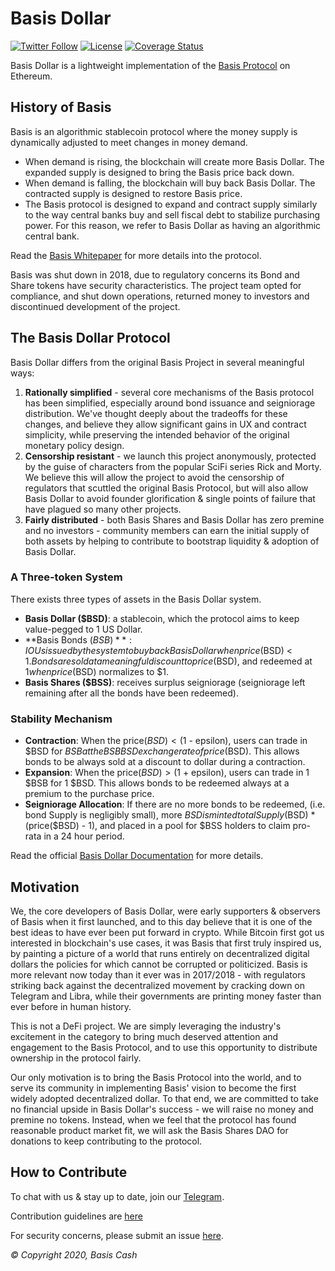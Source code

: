 # Basis Dollar

[![Twitter Follow](https://img.shields.io/twitter/follow/basisdollar?label=Follow)](https://twitter.com/basisdollar)
[![License](https://img.shields.io/github/license/Basis-dollar/basisdollarprotocol)](https://github.com/Basis-Dollar/basisdollar-protocol/blob/master/LICENSE)
[![Coverage Status](https://coveralls.io/repos/github/Basis-Dollar/basisdollar-protocol/badge.svg?branch=master)](https://coveralls.io/github/Basis-Dollar/basisdollar-protocol?branch=master)

Basis Dollar is a lightweight implementation of the [Basis Protocol](basis.io) on Ethereum. 

## History of Basis

Basis is an algorithmic stablecoin protocol where the money supply is dynamically adjusted to meet changes in money demand.  

- When demand is rising, the blockchain will create more Basis Dollar. The expanded supply is designed to bring the Basis price back down.
- When demand is falling, the blockchain will buy back Basis Dollar. The contracted supply is designed to restore Basis price.
- The Basis protocol is designed to expand and contract supply similarly to the way central banks buy and sell fiscal debt to stabilize purchasing power. For this reason, we refer to Basis Dollar as having an algorithmic central bank.

Read the [Basis Whitepaper](http://basis.io/basis_whitepaper_en.pdf) for more details into the protocol. 

Basis was shut down in 2018, due to regulatory concerns its Bond and Share tokens have security characteristics. The project team opted for compliance, and shut down operations, returned money to investors and discontinued development of the project. 

## The Basis Dollar Protocol

Basis Dollar differs from the original Basis Project in several meaningful ways: 

1. **Rationally simplified** - several core mechanisms of the Basis protocol has been simplified, especially around bond issuance and seigniorage distribution. We've thought deeply about the tradeoffs for these changes, and believe they allow significant gains in UX and contract simplicity, while preserving the intended behavior of the original monetary policy design. 
2. **Censorship resistant** - we launch this project anonymously, protected by the guise of characters from the popular SciFi series Rick and Morty. We believe this will allow the project to avoid the censorship of regulators that scuttled the original Basis Protocol, but will also allow Basis Dollar to avoid founder glorification & single points of failure that have plagued so many other projects. 
3. **Fairly distributed** - both Basis Shares and Basis Dollar has zero premine and no investors - community members can earn the initial supply of both assets by helping to contribute to bootstrap liquidity & adoption of Basis Dollar. 

### A Three-token System

There exists three types of assets in the Basis Dollar system. 

- **Basis Dollar ($BSD)**: a stablecoin, which the protocol aims to keep value-pegged to 1 US Dollar. 
- **Basis Bonds ($BSB)**: IOUs issued by the system to buy back Basis Dollar when price($BSD) < $1. Bonds are sold at a meaningful discount to price($BSD), and redeemed at $1 when price($BSD) normalizes to $1. 
- **Basis Shares ($BSS)**: receives surplus seigniorage (seigniorage left remaining after all the bonds have been redeemed).

### Stability Mechanism

- **Contraction**: When the price($BSD) < ($1 - epsilon), users can trade in $BSD for $BSB at the BSBBSD exchange rate of price($BSD). This allows bonds to be always sold at a discount to dollar during a contraction.
- **Expansion**: When the price($BSD) > ($1 + epsilon), users can trade in 1 $BSB for 1 $BSD. This allows bonds to be redeemed always at a premium to the purchase price. 
- **Seigniorage Allocation**: If there are no more bonds to be redeemed, (i.e. bond Supply is negligibly small), more $BSD is minted totalSupply($BSD) * (price($BSD) - 1), and placed in a pool for $BSS holders to claim pro-rata in a 24 hour period. 

Read the official [Basis Dollar Documentation](docs.basisdollar.fi) for more details.

## Motivation

We, the core developers of Basis Dollar, were early supporters & observers of Basis when it first launched, and to this day believe that it is one of the best ideas to have ever been put forward in crypto. While Bitcoin first got us interested in blockchain's use cases, it was Basis that first truly inspired us, by painting a picture of a world that runs entirely on decentralized digital dollars the policies for which cannot be corrupted or politicized. Basis is more relevant now today than it ever was in 2017/2018 - with regulators striking back against the decentralized movement by cracking down on Telegram and Libra, while their governments are printing money faster than ever before in human history. 

This is not a DeFi project. We are simply leveraging the industry's excitement in the category to bring much deserved attention and engagement to the Basis Protocol, and to use this opportunity to distribute ownership in the protocol fairly.

Our only motivation is to bring the Basis Protocol into the world, and to serve its community in implementing Basis' vision to become the first widely adopted decentralized dollar. To that end, we are committed to take no financial upside in Basis Dollar's success - we will raise no money and premine no tokens. Instead, when we feel that the protocol has found reasonable product market fit, we will ask the Basis Shares DAO for donations to keep contributing to the protocol. 

## How to Contribute

To chat with us & stay up to date, join our [Telegram](https://t.me/basisdollar).

Contribution guidelines are [here](./CONTRIBUTING.md)

For security concerns, please submit an issue [here](https://github.com/Basis-Dollar/basisdollar-contracts/issues/new).


_© Copyright 2020, Basis Cash_
